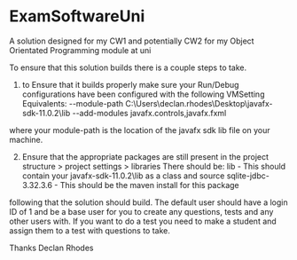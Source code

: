 # ExamSoftwareUni
A solution designed for my CW1 and potentially CW2 for my Object Orientated Programming module at uni

To ensure that this solution builds there is a couple steps to take. 

1. to Ensure that it builds properly make sure your Run/Debug configurations have been configured with the following VMSetting Equivalents:
--module-path
C:\Users\declan.rhodes\Desktop\javafx-sdk-11.0.2\lib 
--add-modules
javafx.controls,javafx.fxml

where your module-path is the location of the javafx sdk lib file on your machine. 

2. Ensure that the appropriate packages are still present in the project structure > project settings > libraries 
There should be:
	lib - This should contain your javafx-sdk-11.0.2\lib as a class and source
	sqlite-jdbc-3.32.3.6 - This should be the maven install for this package
	
following that the solution should build. The default user should have a login ID of 1 and be a base user for you to create any questions, tests and any other users with. If you want to do a test you need to make a student
and assign them to a test with questions to take. 

Thanks 
Declan Rhodes